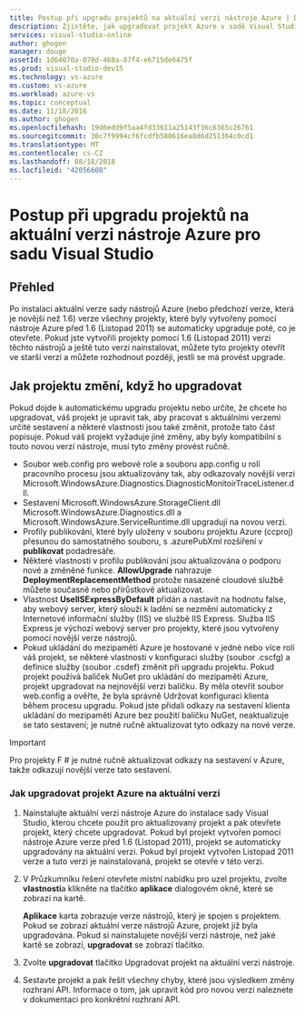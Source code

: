 ```yaml
---
title: Postup při upgradu projektů na aktuální verzi nástroje Azure | Dokumentace Microsoftu
description: Zjistěte, jak upgradovat projekt Azure v sadě Visual Studio na aktuální verzi nástroje Azure
services: visual-studio-online
author: ghogen
manager: douge
assetId: 1d64070a-078d-468a-87f4-e6715de6475f
ms.prod: visual-studio-dev15
ms.technology: vs-azure
ms.custom: vs-azure
ms.workload: azure-vs
ms.topic: conceptual
ms.date: 11/18/2016
ms.author: ghogen
ms.openlocfilehash: 19d6edd9f5aa4fd33611a25143f36c6365c26761
ms.sourcegitcommit: 30c7f9994cf6fcdfb580616ea8d6d251364c0cd1
ms.translationtype: MT
ms.contentlocale: cs-CZ
ms.lasthandoff: 08/18/2018
ms.locfileid: "42056608"
---
```

# <a name="how-to-upgrade-projects-to-the-current-version-of-the-azure-tools-for-visual-studio"></a>Postup při upgradu projektů na aktuální verzi nástroje Azure pro sadu Visual Studio
## <a name="overview"></a>Přehled
Po instalaci aktuální verze sady nástrojů Azure (nebo předchozí verze, která je novější než 1.6) verze všechny projekty, které byly vytvořeny pomocí nástroje Azure před 1.6 (Listopad 2011) se automaticky upgraduje poté, co je otevřete. Pokud jste vytvořili projekty pomocí 1.6 (Listopad 2011) verzi těchto nástrojů a ještě tuto verzi nainstalovat, můžete tyto projekty otevřít ve starší verzi a můžete rozhodnout později, jestli se má provést upgrade.

## <a name="how-your-project-changes-when-you-upgrade-it"></a>Jak projektu změní, když ho upgradovat
Pokud dojde k automatickému upgradu projektu nebo určíte, že chcete ho upgradovat, váš projekt je upravit tak, aby pracovat s aktuálními verzemi určité sestavení a některé vlastnosti jsou také změnit, protože tato část popisuje. Pokud váš projekt vyžaduje jiné změny, aby byly kompatibilní s touto novou verzí nástroje, musí tyto změny provést ručně.

* Soubor web.config pro webové role a souboru app.config u rolí pracovního procesu jsou aktualizovány tak, aby odkazovaly novější verzi Microsoft.WindowsAzure.Diagnostics.DiagnosticMonitoirTraceListener.dll.
* Sestavení Microsoft.WindowsAzure.StorageClient.dll Microsoft.WindowsAzure.Diagnostics.dll a Microsoft.WindowsAzure.ServiceRuntime.dll upgradují na novou verzi.
* Profily publikování, které byly uloženy v souboru projektu Azure (ccproj) přesunou do samostatného souboru, s .azurePubXml rozšíření v **publikovat** podadresáře.
* Některé vlastnosti v profilu publikování jsou aktualizována o podporu nové a změněné funkce. **AllowUpgrade** nahrazuje **DeploymentReplacementMethod** protože nasazené cloudové službě můžete současně nebo přírůstkově aktualizovat.
* Vlastnost **UseIISExpressByDefault** přidán a nastavit na hodnotu false, aby webový server, který slouží k ladění se nezmění automaticky z Internetové informační služby (IIS) ve službě IIS Express. Služba IIS Express je výchozí webový server pro projekty, které jsou vytvořeny pomocí novější verze nástrojů.
* Pokud ukládání do mezipaměti Azure je hostované v jedné nebo více rolí váš projekt, se některé vlastnosti v konfiguraci služby (soubor .cscfg) a definice služby (soubor .csdef) změnit při upgradu projektu. Pokud projekt používá balíček NuGet pro ukládání do mezipaměti Azure, projekt upgradovat na nejnovější verzi balíčku. By měla otevřít soubor web.config a ověřte, že byla správně Udržovat konfiguraci klienta během procesu upgradu. Pokud jste přidali odkazy na sestavení klienta ukládání do mezipaměti Azure bez použití balíčku NuGet, neaktualizuje se tato sestavení; je nutné ručně aktualizovat tyto odkazy na nové verze.

> [!IMPORTANT]
> Pro projekty F # je nutné ručně aktualizovat odkazy na sestavení v Azure, takže odkazují novější verze tato sestavení.
> 
> 

### <a name="how-to-upgrade-an-azure-project-to-the-current-release"></a>Jak upgradovat projekt Azure na aktuální verzi
1. Nainstalujte aktuální verzi nástroje Azure do instalace sady Visual Studio, kterou chcete použít pro aktualizovaný projekt a pak otevřete projekt, který chcete upgradovat. Pokud byl projekt vytvořen pomocí nástroje Azure verze před 1.6 (Listopad 2011), projekt se automaticky upgradovány na aktuální verzi. Pokud byl projekt vytvořen Listopad 2011 verze a tuto verzi je nainstalovaná, projekt se otevře v této verzi.
2. V Průzkumníku řešení otevřete místní nabídku pro uzel projektu, zvolte **vlastnosti**a klikněte na tlačítko **aplikace** dialogovém okně, které se zobrazí na kartě.
   
    **Aplikace** karta zobrazuje verze nástrojů, který je spojen s projektem. Pokud se zobrazí aktuální verze nástrojů Azure, projekt již byla upgradována. Pokud si nainstalujete novější verzi nástroje, než jaké kartě se zobrazí, **upgradovat** se zobrazí tlačítko.
3. Zvolte **upgradovat** tlačítko Upgradovat projekt na aktuální verzi nástroje.
4. Sestavte projekt a pak řešit všechny chyby, které jsou výsledkem změny rozhraní API. Informace o tom, jak upravit kód pro novou verzi naleznete v dokumentaci pro konkrétní rozhraní API.

